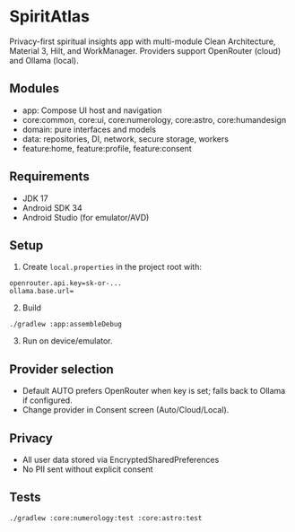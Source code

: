 # SpiritAtlas

Privacy-first spiritual insights app with multi-module Clean Architecture, Material 3, Hilt, and WorkManager. Providers support OpenRouter (cloud) and Ollama (local).

## Modules
- app: Compose UI host and navigation
- core:common, core:ui, core:numerology, core:astro, core:humandesign
- domain: pure interfaces and models
- data: repositories, DI, network, secure storage, workers
- feature:home, feature:profile, feature:consent

## Requirements
- JDK 17
- Android SDK 34
- Android Studio (for emulator/AVD)

## Setup
1) Create `local.properties` in the project root with:
```
openrouter.api.key=sk-or-...
ollama.base.url=
```
2) Build
```
./gradlew :app:assembleDebug
```
3) Run on device/emulator.

## Provider selection
- Default AUTO prefers OpenRouter when key is set; falls back to Ollama if configured.
- Change provider in Consent screen (Auto/Cloud/Local).

## Privacy
- All user data stored via EncryptedSharedPreferences
- No PII sent without explicit consent

## Tests
```
./gradlew :core:numerology:test :core:astro:test
```


